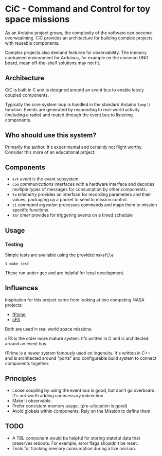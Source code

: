 # CiC - Command and Control for toy space missions

As an Arduino project grows, the complexity of the software can become
overwealming. CiC provides an architecture for building complex projects with
reusable components.

Complex projects also demand features for observability. The memory
contrained environment for Arduinos, for example on the common UNO board,
mean off-the-shelf solutions may not fit.

## Architecture

CiC is built in C and is designed around an event bus to enable loosly
coupled components.

Typically the core system loop is handled in the standard Arduino `loop()`
function. Events are generated by responding to real-world activity
(including a radio) and routed through the event bus to listening components.

## Who should use this system?

Primarily the author. It's experimental and certainly not flight worthy.
Consider this more of an educational project.

## Components

  * `evt` *event* is the event subsystem.
  * `com` *communications* interfaces with a hardware interface and decodes multiple types of messages for consumption by other components.
  * `to` *telemetry* provides an interface for recording parameters and their values, packaging up a packet to send to mission control.
  * `ci` *command ingestion* processes commands and maps them to mission specific functions.
  * `tmr` *timer* provides for triggering events on a timed schedule

## Usage

### Testing

Simple tests are available using the provided `Makefile`

    $ make test

These run under gcc and are helpful for local development.

## Influences

Inspiration for this project came from looking at two competing NASA projects:

  * [fPrime](https://github.com/nasa/fprime)
  * [cFS](https://github.com/nasa/cFS)

Both are used in real world space missions. 

cFS is the older more mature system. It's written in C and is architected around an event bus.

fPrime is a newer system famously used on Ingenuity. It's written in C++ and
is architected around "ports" and configurable build system to connect
components together.

## Principles

  * Loose coupling by using the event bus is good, but don't go overboard. It's not worth adding unnecessary indirection.
  * Make it observable.
  * Prefer consistent memory usage. (pre-allocation is good)
  * Avoid globals within components. Rely on the Mission to define them.

## TODO

  * A TBL component would be helpful for storing stateful data that preserves reboots. For example, error flags shouldn't be reset.
  * Tools for tracking memory consumption during a live mission.